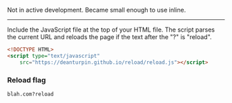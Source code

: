Not in active development. Became small enough to use inline.

----

Include the JavaScript file at the top of your HTML file. The script parses
the current URL and reloads the page if the text after the "?" is "reload".

```html
<!DOCTYPE HTML>
<script type="text/javascript"
	src="https://deanturpin.github.io/reload/reload.js"></script>
```

### Reload flag
```
blah.com?reload
```
